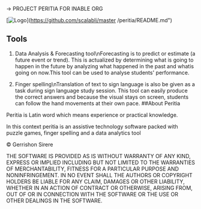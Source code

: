 →  PROJECT PERITIA FOR INABLE ORG


[![Logo](https://raw.githubusercontent.com/scalabli/quo/master/docs/images/peritia.png)](https://github.com/scalabli/master
/peritia/README.md")

## Tools
1) Data Analysis & Forecasting tool\nForecasting is to predict or estimate (a future event or trend). This is actualized by determining what is going to happen in the future by analyzing what happened in the past and whatis going on now.This tool can be used to analyse students' performance.


2) Finger spelling\nTranslation of text to sign language is also be given as a task during sign language study session. This tool can easily produce the correct answers and because the visual stays on screen, students can follow the hand movements at their own pace.
##About Peritia

Peritia is Latin word which means experience or practical knowledge.

In this context peritia is an assistive technology software packed with puzzle games, finger spelling and a data analytics tool

© Gerrishon Sirere

THE SOFTWARE IS PROVIDED AS IS WITHOUT WARRANTY OF ANY KIND, EXPRESS OR IMPLIED INCLUDING BUT NOT LIMITED TO THE WARRANTIES OF MERCHANTABILITY, FITNESS FOR A PARTICULAR PURPOSE AND NONINFRINGEMENT. IN NO EVENT SHALL THE AUTHORS OR COPYRIGHT HOLDERS BE LIABLE FOR ANY CLAIM, DAMAGES OR OTHER LIABILITY, WHETHER IN AN ACTION OF CONTRACT OR OTHERWISE, ARISING FROM, OUT OF OR IN CONNECTION WITH THE SOFTWARE OR THE USE OR OTHER DEALINGS IN THE SOFTWARE.





